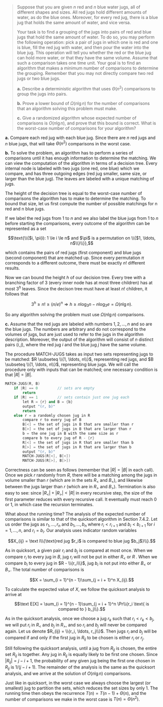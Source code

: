 > Suppose that you are given $n$ red and $n$ blue water jugs, all of different shapes and sizes. All red jugs hold different amounts of water, as do the blue ones. Moreover, for every red jug, there is a blue jug that holds the same amount of water, and vice versa.
>
> Your task is to find a grouping of the jugs into pairs of red and blue jugs that hold the same amount of water. To do so, you may perform the following operation: pick a pair of jugs in which one is red and one is blue, fill the red jug with water, and then pour the water into the blue jug. This operation will tell you whether the red or the blue jug can hold more water, or that they have the same volume. Assume that such a comparison takes one time unit. Your goal is to find an algorithm that makes a minimum number of comparisons to determine the grouping. Remember that you may not directly compare two red jugs or two blue jugs.
>
> **a.** Describe a deterministic algorithm that uses $\Theta(n^2)$ comparisons to group the jugs into pairs.
>
> **b.** Prove a lower bound of $\Omega(n\lg n)$ for the number of comparisons that an algorithm solving this problem must make.
>
> **c.** Give a randomized algorithm whose expected number of comparisons is $O(n\lg n)$, and prove that this bound is correct. What is the worst-case number of comparisons for your algorithm?

**a.** Compare each red jug with each blue jug. Since there are $n$ red jugs and $n$ blue jugs, that will take $\Theta(n^2)$ comparisons in the worst case.

**b.** To solve the problem, an algorithm has to perform a series of comparisons until it has enough information to determine the matching. We can view the computation of the algorithm in terms of a decision tree. Every internal node is labeled with two jugs (one red, one blue) which we compare, and has three outgoing edges (red jug smaller, same size, or larger than the blue jug). The leaves are labeled with a unique matching of jugs.

The height of the decision tree is equal to the worst-case number of comparisons the algorithm has to make to determine the matching. To bound that size, let us first compute the number of possible matchings for n red and n blue jugs.

If we label the red jugs from $1$ to $n$ and we also label the blue jugs from $1$ to $n$ before starting the comparisons, every outcome of the algorithm can be represented as a set

$$\text{\\{$i, \pi(i): 1 \le i \le n$ and $\pi$ is a permutation on \\{$1, \ldots, n$\\}\\}},$$

which contains the pairs of red jugs (first component) and blue jugs (second component) that are matched up. Since every permutation $\pi$ corresponds to a different outcome, there must be exactly $n!$ different results.

Now we can bound the height $h$ of our decision tree. Every tree with a branching factor of $3$ (every inner node has at most three children) has at most $3^h$ leaves. Since the decison tree must have at least $n!$ children, it follows that

$$3^h \ge n! \ge (n / e)^n \Rightarrow h \ge n\log_3 n - n\log_3 e = \Omega(n\lg n).$$

So any algorithm solving the problem must use $\Omega(n\lg n)$ comparisons.

**c.** Assume that the red jugs are labeled with numbers $1, 2, \ldots, n$ and so are the blue jugs. The numbers are arbitrary and do not correspond to the volumes of jugs, but are just used to refer to the jugs in the algorithm description. Moreover, the output of the algorithm will consist of $n$ distinct pairs $(i, j)$, where the red jug $i$ and the blue jug $j$ have the same volume.

The procedure $\text{MATCH-JUGS}$ takes as input two sets representing jugs to be matched: $R \subseteq \\{1, \ldots, n\\}$, representing red jugs, and $B \subseteq \\{1, \ldots, n\\}$, representing blue jugs. We will call the procedure only with inputs that can be matched; one necessary condition is that $|R| = |B|$.

```cpp
MATCH-JUGS(R, B)
    if |R| == 0         // sets are empty
        return
    if |R| == 1         // sets contain just one jug each
        let R = {r} and B = {b}
        output "(r, b)"
        return
    else r = a randomly chosen jug in R
        compare r to every jug of B
        B[<] = the set of jugs in B that are smaller than r
        B[>] = the set of jugs in B that are larger than r
        b = the one jug in B with the same size as r
        compare b to every jug of R - {r}
        R[<] = the set of jugs in R that are smaller than b
        R[>] = the set of jugs in R that are larger than b
        output "(r, b)"
        MATCH-JUGS(R[<], B[<])
        MATCH-JUGS(R[>], B[>])
```

Correctness can be seen as follows (remember that $|R| = |B|$ in each call). Once we pick $r$ randomly from $R$, there will be a matching among the jugs in volume smaller than $r$ (which are in the sets $R_<$ and $B_<$), and likewise between the jugs larger than $r$ (which are in $R_>$ and $B_>$). Termination is also easy to see: since $|R_<| + |R_>| < |R|$ in every recursive step, the size of the first parameter reduces with every recursive call. It eventually must reach $0$ or $1$, in which case the recursion terminates.

What about the running time? The analysis of the expected number of comparisons is similar to that of the quicksort algorithm in Section 7.4.2. Let us order the jugs as $r_1, \ldots, r_n$ and $b_1, \ldots,b_n$ where $r_i < r_{i + 1}$ and $b_i < b_{i + 1}$ for $i = 1, \ldots, n$, and $r_i = b_i$. Our analysis uses indicator random variables

$$X_{ij} = \text I\\{\text{red jug $r_i$ is compared to blue jug $b_j$}\\}.$$

As in quicksort, a given pair $r_i$ and $b_j$ is compared at most once. When we compare $r_i$ to every jug in $B$, jug $r_i$ will not be put in either $R_<$ or $R_\>$. When we compare $b_i$ to every jug in $R - \\{r_i\\}$, jug $b_i$ is not put into either $B_<$ or $B_>$. The total number of comparisons is

$$X = \sum_{i = 1}^{n - 1}\sum_{j = i + 1}^n X_{ij}.$$

To calculate the expected value of $X$, we follow the quicksort analysis to arrive at

$$\text E[X] = \sum_{i = 1}^{n - 1}\sum_{j = i + 1}^n \Pr\\{r_i \text{ is compared to } b_j\\}.$$

As in the quicksort analysis, once we choose a jug $r_k$ such that $r_i < r_k < b_j$, we will put $r_i$ in $R_<$ and $b_j$ in $R_>$, and so $r_i$ and $b_j$ will never be compared again. Let us denote $R_{ij} = \\{r_i, \ldots, r_j\\}$. Then jugs $r_i$ and $b_j$ will be compared if and only if the first jug in $R_{ij}$ to be chosen is either $r_i$ or $r_j$.

Still following the quicksort analysis, until a jug from $R_{ij}$ is chosen, the entire set $R_{ij}$ is together. Any jug in $R_{ij}$ is equally likely to be first one chosen. Since $|R_{ij}| = j - i + 1$, the probability of any given jug being the first one chosen in $R_{ij}$ is $1 / (j - i + 1)$. The remainder of the analysis is the same as the quicksort analysis, and we arrive at the solution of $O(n\lg n)$ comparisons.

Just like in quicksort, in the worst case we always choose the largest (or smallest) jug to partition the sets, which reduces the set sizes by only $1$. The running time then obeys the recurrence $T(n) = T(n - 1) + \Theta(n)$, and the number of comparisons we make in the worst case is $T(n) = \Theta(n^2)$.
